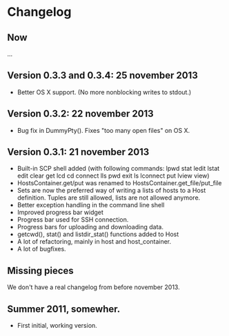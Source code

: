 Changelog
=========


Now
---

...


Version 0.3.3 and 0.3.4: 25 november 2013
-------------------------------
- Better OS X support. (No more nonblocking writes to stdout.)


Version 0.3.2: 22 november 2013
-------------------------------

- Bug fix in DummyPty(). Fixes "too many open files" on OS X.


Version 0.3.1: 21 november 2013
-------------------------------

- Built-in SCP shell added (with following commands:
    lpwd stat ledit lstat edit clear get lcd cd connect lls pwd exit ls
    lconnect put lview view)
- HostsContainer.get/put was renamed to HostsContainer.get_file/put_file
- Sets are now the preferred way of writing a lists of hosts to a Host
  definition. Tuples are still allowed, lists are not allowed anymore.
- Better exception handling in the command line shell
- Improved progress bar widget
- Progress bar used for SSH connection.
- Progress bars for uploading and downloading data.
- getcwd(), stat() and listdir_stat() functions added to Host
- A lot of refactoring, mainly in host and host_container.
- A lot of bugfixes.


Missing pieces
---------------
We don't have a real changelog from before november 2013.


Summer 2011, somewher.
----------------------
- First initial, working version.
